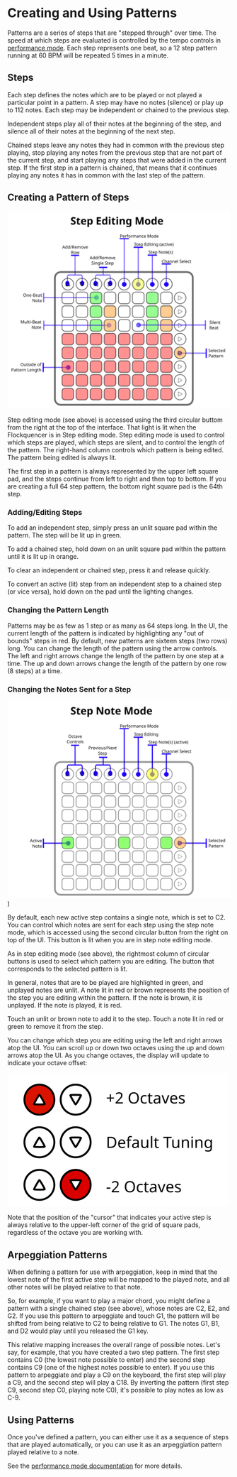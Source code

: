 # Creating and Using Patterns

Patterns are a series of steps that are "stepped through" over time.  The speed at which steps are evaluated is
controlled by the tempo controls in [performance mode](performance-mode.md).  Each step represents one beat, so a 12
step pattern running at 60 BPM will be repeated 5 times in a minute.

## Steps

Each step defines the notes which are to be played or not played a particular point in a pattern.  A step may have no
notes (silence) or play up to 112 notes.  Each step may be independent or chained to the previous step.

Independent steps play all of their notes at the beginning of the step, and silence all of their notes at the beginning
of the next step.

Chained steps leave any notes they had in common with the previous step playing, stop playing any notes from the
previous step that are not part of the current step, and start playing any steps that were added in the current step.
If the first step in a pattern is chained, that means that it continues playing any notes it has in common with the
last step of the pattern.

## Creating a Pattern of Steps

![Step Editing Mode](../src/images/step-editing-mode.svg)

Step editing mode (see above) is accessed using the third circular buttom from the right at the top of the interface.
That light is lit when the Flockquencer is in Step editing mode.  Step editing mode is used to control which steps
are played, which steps are silent, and to control the length of the pattern.  The right-hand column controls which
pattern is being edited.  The pattern being edited is always lit.

The first step in a pattern is always represented by the upper left square pad, and the steps continue from left to
right and then top to bottom.  If you are creating a full 64 step pattern, the bottom right square pad is the 64th step.

### Adding/Editing Steps

To add an independent step, simply press an unlit square pad within the pattern.  The step will be lit up in green.

To add a chained step, hold down on an unlit square pad within the pattern until it is lit up in orange.

To clear an independent or chained step, press it and release quickly.

To convert an active (lit) step from an independent step to a chained step (or vice versa), hold down on the pad until
the lighting changes.

### Changing the Pattern Length

Patterns may be as few as 1 step or as many as 64 steps long.  In the UI, the current length of the pattern is indicated
by highlighting any "out of bounds" steps in red.  By default, new patterns are sixteen steps (two rows) long.  You can
change the length of the pattern using the arrow controls.   The left and right arrows change the length of the pattern
by one step at a time.  The up and down arrows change the length of the pattern by one row (8 steps) at a time.

### Changing the Notes Sent for a Step

![Step Note Mode](../src/images/step-note-mode.svg))

By default, each new active step contains a single note, which is set to C2.  You can control which notes are sent for
each step using the step note mode, which is accessed using the second circular button from the right on top of the UI.
This button is lit when you are in step note editing mode.

As in step editing mode (see above), the rightmost column of circular buttons is used to select which pattern you are
editing.  The button that corresponds to the selected pattern is lit.

In general, notes that are to be played are highlighted in green, and unplayed notes are unlit.  A note lit in red or
brown represents the position of the step you are editing within the pattern.  If the note is brown, it is unplayed.  If
the note is played, it is red.

Touch an unlit or brown note to add it to the step.  Touch a note lit in red or green to remove it from the step.

You can change which step you are editing using the left and right arrows atop the UI.  You can scroll up or down two
octaves using the up and down arrows atop the UI.  As you change octaves, the display will update to indicate your
octave offset:

![Octave Offset](../src/images/octave-controls.svg)

Note that the position of the "cursor" that indicates your active step is always relative to the upper-left corner of
the grid of square pads, regardless of the octave you are working with.

## Arpeggiation Patterns

When defining a pattern for use with arpeggiation, keep in mind that the lowest note of the first active step will be
mapped to the played note, and all other notes will be played relative to that note.

So, for example, if you want to play a major chord, you might define a pattern with a single chained step (see above),
whose notes are C2, E2, and G2.  If you use this pattern to arpeggiate and touch G1, the pattern will be shifted from
being relative to C2 to being relative to G1.  The notes G1, B1, and D2 would play until you released the G1 key.

This relative mapping increases the overall range of possible notes.  Let's say, for example, that you have created a
two step pattern.  The first step contains C0 (the lowest note possible to enter) and the second step contains C9 (one
of the highest notes possible to enter).  If you use this pattern to arpeggiate and play a C9 on the keyboard, the first
step will play a C9, and the second step will play a C18.  By inverting the pattern (first step C9, second step C0,
playing note C0), it's possible to play notes as low as C-9.

## Using Patterns

Once you've defined a pattern, you can either use it as a sequence of steps that are played automatically, or you can
use it as an arpeggiation pattern played relative to a note.

See the [performance mode documentation](performance-mode.md) for more details.
